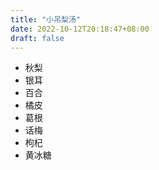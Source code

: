 ```yaml
---
title: "小吊梨汤"
date: 2022-10-12T20:18:47+08:00
draft: false
---
```



- 秋梨
- 银耳
- 百合
- 橘皮
- 葛根
- 话梅
- 枸杞
- 黄冰糖